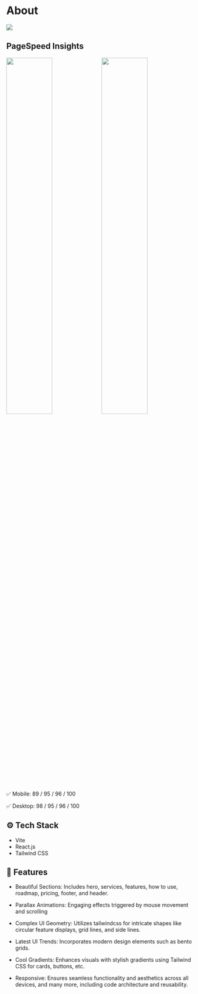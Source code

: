 # About

![](https://github.com/getFrontend/react-app-brainmaster/blob/main/public/brainmaster-preview.png?raw=true)

## PageSpeed Insights

<img src="https://github.com/getFrontend/react-app-brainmaster/blob/main/public/brainmaster-mobile.png?raw=true" width="49%"/> <img src="https://github.com/getFrontend/react-app-brainmaster/blob/main/public/brainmaster-desktop.png?raw=true" width="49%"/>

✅ Mobile: 89 / 95 / 96 / 100

✅ Desktop: 98 / 95 / 96 / 100

## ⚙️ Tech Stack

- Vite
- React.js
- Tailwind CSS

## 🔋 Features

* Beautiful Sections: Includes hero, services, features, how to use, roadmap, pricing, footer, and header.

* Parallax Animations: Engaging effects triggered by mouse movement and scrolling

* Complex UI Geometry: Utilizes tailwindcss for intricate shapes like circular feature displays, grid lines, and side lines.

* Latest UI Trends: Incorporates modern design elements such as bento grids.

* Cool Gradients: Enhances visuals with stylish gradients using Tailwind CSS for cards, buttons, etc.

* Responsive: Ensures seamless functionality and aesthetics across all devices, and many more, including code architecture and reusability.